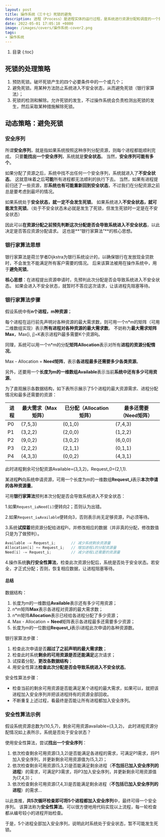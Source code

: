 ```yaml
---
layout: post 
title: 操作系统（三十七）死锁的避免
description: 进程（Process）是进程实体的运行过程，是系统进行资源分配和调度的一个独立单位。
date: 2022-05-01 17:05:18 +0800 
image: /images/covers/操作系统-cover2.png
tags:
- 操作系统
---
```


1. 目录
{:toc}

## 死锁的处理策略

1. 预防死锁。破坏死锁产生的四个必要条件中的一个或几个；
2. 避免死锁。用某种方法防止系统进入不安全状态，从而避免死锁（银行家算法）；
3. 死锁的检测和解除。允许死锁的发生，不过操作系统会负责检测出死锁的发生，然后采取某种措施解除死锁。

## 动态策略：避免死锁

### 安全序列

所谓**安全序列**，就是指如果系统按照这种序列分配资源，则每个进程都能顺利完成。
只要**能找出一个安全序列**，系统就是**安全状态**。
当然，**安全序列可能有多个**。

如果分配了资源之后，系统中找不出任何一个安全序列，系统就进入了**不安全状态**。
这就意味着之后**可能**所有进程都无法顺利的执行下去。
当然，如果有进程提前归还了一些资源，那**系统也有可能重新回到安全状态**，不过我们在分配资源之前总是要考虑到最坏的情况。

如果系统处于**安全状态，就一定不会发生死锁**。
如果系统进入**不安全状态，就可能发生死锁**。（处于不安全状态未必就是发生了死锁，但发生死锁时一定是在不安全状态）

因此可以**在资源分配之前预先判断这次分配是否会导致系统进入不安全状态**，以此决定是否答应资源分配请求。
这也是**“银行家算法”**的核心思想。

### 银行家算法思想

银行家算法是荷兰学者Dijkstra为银行系统设计的，以确保银行在发放现金贷款时，不会发生不能满足所有客户需要的情况。
后来该算法被用在操作系统中，用于**避免死锁**。

**核心思想**：在进程提出资源申请时，先预判此次分配是否会导致系统进入不安全状态。
如果会进入不安全状态，就暂时不答应这次请求，让该进程先阻塞等待。

### 银行家算法步骤

假设系统中有**n个进程，m种资源**；

每个进程在运行前先声明对各种资源的最大需求数，则可用一个n*m的矩阵（可用二维数组实现）表示**所有进程对各种资源的最大需求数**。
不妨称为**最大需求矩阵Max**，Max[i, j]=K表示进程Pi最多需要K个资源Rj。

同理，系统可以用一个n*m的分配**矩阵Allocation**表示对所有**进程的资源分配情况**。

Max - Allocation = **Need矩阵**，表示**各进程最多还需要多少各类资源**。

另外，还要用一个**长度为m的一维数组Available**表示当前**系统中还有多少可用资源**。

为了直观展示各数据结构，如下表所示展示了5个进程的最大资源需求、进程分配情况和最多还需要的资源：

|进程|最大需求（Max矩阵）|已分配（Allocation矩阵）|最多还需要（Need矩阵）|
|--|--|--|--|
|P0|(7,5,3)|(0,1,0)|(7,4,3)|
|P1|(3,2,2)|(2,0,0)|(1,2,2)|
|P2|(9,0,2)|(3,0,2)|(6,0,0)|
|P3|(2,2,2)|(2,1,1)|(0,1,1)|
|P4|(4,3,3)|(0,0,2)|(4,3,1)|

此时进程剩余可分配资源Available=(3,3,2)，Request_0=(2,1,1).

某进程**Pi**向系统申请资源，可用一个长度为m的一维数组**Request_i**表示**本次申请的各种资源量**。

可用**银行家算法**预判本次分配是否会导致系统进入不安全状态：

1.如果`Request_i≤Need[i]`便转向2；否则认为出错。

2.如果`Request_i≤Available`便转向3，否则表示尚无足够资源，Pi必须等待。

3.系统**试探着**把资源分配给进程Pi，并修改相应的数据（并非真的分配，修改数值只是为了做预判）。

```c 
Available -= Request_i;       // 减少系统剩余资源量
Allocation[i] += Request_i;   // 增加进程i的分配资源量
Need[i] -= Request_i;         // 减少进程i还需要的资源量
```
4.操作系统**执行安全性算法**，检查此次资源分配后，系统是否处于安全状态。若安全，才正式分配；否则，恢复相应数据，让进程阻塞等待。

#### 总结

数据结构：
1. 长度为m的一维数组**Available**表示还有多少可用资源；
2. n*m矩阵**Max**表示各进程对资源的最大需求数；
3. n*m矩阵**Allocation**表示已经给各进程分配了多少资源；
4. Max - Allocation = **Need**矩阵表示各进程最多还需要多少资源；
5. 长度为m的一位数组**Request_i**表示i进程此次申请的各种资源数。

银行家算法步骤：
1. 检查此次申请是否**超过了之前声明的最大需求数**；
2. 检查此时系统**剩余的可用资源是否还能满足**这次请求；
3. 试探着分配，**更改各数据结构**；
4. 用安全性算法**检查此次分配是否会导致系统进入不安全状态**。

安全性算法步骤：
- 检查当前的剩余可用资源是否能满足某个进程的最大需求，如果可以，就把该进程加入安全序列并把该进程持有的资源全部回收。
- 不断重复上述过程，看最终是否能让所有进程都加入安全序列。

### 安全性算法示例

假设系统资源总数为(10,5,7)，剩余可用资源available=(3,3,2)，
此时进程资源分配情况如上表所示，系统是否处于安全状态？

使用安全性算法，尝试**找出一个安全序列**：
1. 依次检查剩余可用资源(3,3,2)是否能满足各进程的需求，可满足P1需求，将P1加入安全序列，并更新剩余可用资源值为(5,3,2)；
2. 依次检查剩余可用资源(5,3,2)是否能满足剩余进程（**不包括已加入安全序列的进程**）的需求，可满足P3需求，将P3加入安全序列，并更新剩余可用资源值为(7,4,3)；
3. 依次检查剩余可用资源(7,4,3)是否能满足剩余进程（**不包括已加入安全序列的进程**）的需求...

以此类推，**共5次循环检查即可将5个进程都加入安全序列**中，最终可得一个安全序列。
该算法称为**安全性算法**。可以很方便地用代码实现以上流程，每一轮检查都从编号较小的进程开始检查。

于是，5个进程全部加入安全序列，说明此时系统处于安全状态，暂不可能发生死锁。
